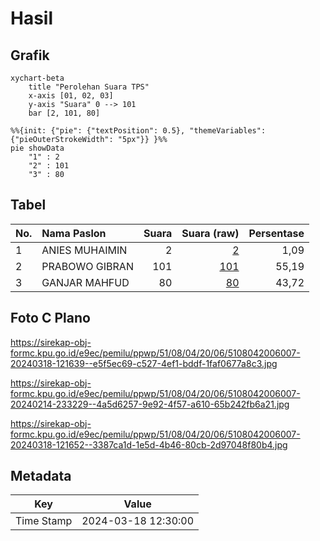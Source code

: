 # Hasil

## Grafik

```mermaid
xychart-beta
    title "Perolehan Suara TPS"
    x-axis [01, 02, 03]
    y-axis "Suara" 0 --> 101
    bar [2, 101, 80]
```

```mermaid
%%{init: {"pie": {"textPosition": 0.5}, "themeVariables": {"pieOuterStrokeWidth": "5px"}} }%%
pie showData
    "1" : 2
    "2" : 101
    "3" : 80
```

## Tabel

| No. | Nama Paslon    | Suara | Suara (raw) | Persentase |
|:--- |:-------------- | -----:| -----------:| ----------:|
| 1   | ANIES MUHAIMIN | 2     | [2][p-1]    | 1,09       |
| 2   | PRABOWO GIBRAN | 101   | [101][p-2]  | 55,19      |
| 3   | GANJAR MAHFUD  | 80    | [80][p-3]   | 43,72      |


[p-1]: https://github.com/gigit-pemilu/pemilu-2024-51-bali/blob/main/pilpres/hitung-suara/sub/51-bali/sub/08-buleleng/sub/04-banjar/sub/2006-munduk/sub/007-tps/sub/paslon-1.txt
[p-2]: https://github.com/gigit-pemilu/pemilu-2024-51-bali/blob/main/pilpres/hitung-suara/sub/51-bali/sub/08-buleleng/sub/04-banjar/sub/2006-munduk/sub/007-tps/sub/paslon-2.txt
[p-3]: https://github.com/gigit-pemilu/pemilu-2024-51-bali/blob/main/pilpres/hitung-suara/sub/51-bali/sub/08-buleleng/sub/04-banjar/sub/2006-munduk/sub/007-tps/sub/paslon-3.txt

## Foto C Plano

https://sirekap-obj-formc.kpu.go.id/e9ec/pemilu/ppwp/51/08/04/20/06/5108042006007-20240318-121639--e5f5ec69-c527-4ef1-bddf-1faf0677a8c3.jpg

https://sirekap-obj-formc.kpu.go.id/e9ec/pemilu/ppwp/51/08/04/20/06/5108042006007-20240214-233229--4a5d6257-9e92-4f57-a610-65b242fb6a21.jpg

https://sirekap-obj-formc.kpu.go.id/e9ec/pemilu/ppwp/51/08/04/20/06/5108042006007-20240318-121652--3387ca1d-1e5d-4b46-80cb-2d97048f80b4.jpg


## Metadata

| Key        | Value               |
| ---------- | ------------------- |
| Time Stamp | 2024-03-18 12:30:00 |



